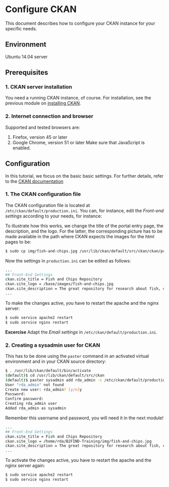 # Configure CKAN
This document describes how to configure your CKAN instance for your specific needs.


## Environment
Ubuntu 14.04 server

## Prerequisites

### 1. CKAN server installation
You need a running CKAN instance, of course. 
For installation, see the previous module on [installing CKAN](04-install-CKAN.md).

### 2. Internet connection and browser
Supported and tested browsers are:
1. Firefox, version 45 or later
2. Google Chrome, version 51 or later
Make sure that JavaScript is enabled.


## Configuration
In this tutorial, we focus on the basic basic settings. 
For further details, refer to the [CKAN documentation](http://docs.ckan.org/en/latest/maintaining/configuration.html)


### 1. The CKAN configuration file

The CKAN configuration file is located at `/etc/ckan/default/production.ini`.
You can, for instance, edit the *Front-end settings* according to your needs, for instance:

To illustrate how this works, we change the title of the portal entry page, the description, and the logo. 
For the latter, the corresponding picture has to be made available in the path where CKAN expects the images for the html pages to be: 
```sh
$ sudo cp img/fish-and-chips.jpg /usr/lib/ckan/default/src/ckan/ckan/public/base/images/
```

Now the settings in `production.ini` can be edited as follows: 
```sh
...
## Front-End Settings
ckan.site_title = Fish and Chips Repository
ckan.site_logo = /base/images/fish-and-chips.jpg
ckan.site_description = The great repository for research about fish, chips and other interesting science
...
```

To make the changes active, you have to restart the apache and the nginx server:
```sh
$ sudo service apache2 restart
$ sudo service nginx restart
```

**Excercise** 
Adapt the *Email settings* in `/etc/ckan/default/production.ini`.

### 2. Creating a sysadmin user for CKAN

This has to be done using the `paster` command in an activated virtual environment and in your CKAN source directory:
```sh
$ . /usr/lib/ckan/default/bin/activate
(default)$ cd /usr/lib/ckan/default/src/ckan
(default)$ paster sysadmin add rda_admin -c /etc/ckan/default/production.ini
User "rda_admin" not found
Create new user: rda_admin? [y/n]y
Password: 
Confirm password: 
Creating rda_admin user
Added rda_admin as sysadmin
```

Remember this username and password, you will need it in the next module!
```sh
...
## Front-End Settings
ckan.site_title = Fish and Chips Repository
ckan.site_logo = /home/rda/B2FIND-Training/img/fish-and-chips.jpg
ckan.site_description = The great repository for research about fish, chips and other interesting science
...
```

To activate the changes active, you have to restart the apache and the nginx server again:
```sh
$ sudo service apache2 restart
$ sudo service nginx restart
```

